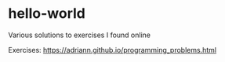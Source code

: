 # hello-world
Various solutions to exercises I found online

Exercises:
https://adriann.github.io/programming_problems.html

